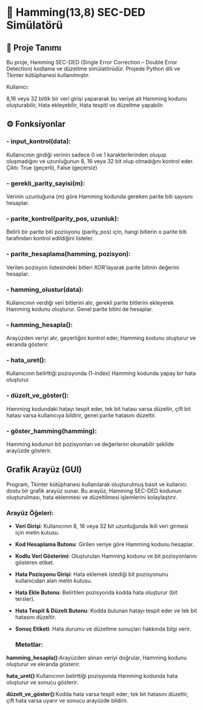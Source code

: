 # 🧮 Hamming(13,8) SEC-DED Simülatörü
## 📌 Proje Tanımı
Bu proje, Hamming SEC-DED (Single Error Correction – Double Error Detection) kodlama ve düzeltme simülatörüdür. Projede Python dili ve Tkinter kütüphanesi kullanılmıştır.

Kullanıcı:

8,16 veya 32 bitlik bir veri girişi yapararak bu veriye ait Hamming kodunu oluşturabilir,
Hata ekleyebilir,
Hata tespiti ve düzeltme yapabilir.
## ⚙️ Fonksiyonlar
### - input_kontrol(data): 
Kullanıcının girdiği verinin sadece 0 ve 1 karakterlerinden oluşup oluşmadığını ve uzunluğunun 8, 16 veya 32 bit olup olmadığını kontrol eder.
 Çıktı: True (geçerli), False (geçersiz)
### - gerekli_parity_sayisi(m):
Verinin uzunluğuna (m) göre Hamming kodunda gereken parite biti sayısını hesaplar.
### - parite_kontrol(parity_pos, uzunluk): 
Belirli bir parite biti pozisyonu (parity_pos) için, hangi bitlerin o parite biti tarafından kontrol edildiğini listeler.
### - parite_hesaplama(hamming, pozisyon):
Verilen pozisyon listesindeki bitleri XOR'layarak parite bitinin değerini hesaplar.
### - hamming_olustur(data): 
Kullanıcının verdiği veri bitlerini alır, gerekli parite bitlerini ekleyerek Hamming kodunu oluşturur. Genel parite bitini de hesaplar.
### - hamming_hesapla(): 
Arayüzden veriyi alır, geçerliğini kontrol eder, Hamming kodunu oluşturur ve ekranda gösterir.
### - hata_uret():  
Kullanıcının belirttiği pozisyonda (1-index) Hamming kodunda yapay bir hata oluşturur.
### - düzelt_ve_göster():
Hamming kodundaki hatayı tespit eder, tek bit hatası varsa düzeltir, çift bit hatası varsa kullanıcıya bildirir, genel parite hatasını düzeltir.
### - göster_hamming(hamming): 
Hamming kodunun bit pozisyonları ve değerlerini okunabilir şekilde arayüzde gösterir.
## Grafik Arayüz (GUI) 
Program, Tkinter kütüphanesi kullanılarak oluşturulmuş basit ve kullanıcı dostu bir grafik arayüz sunar. Bu arayüz, Hamming SEC-DED kodunun oluşturulması, hata eklenmesi ve düzeltilmesi işlemlerini kolaylaştırır.

 ### Arayüz Öğeleri:
- **Veri Girişi**: Kullanıcının 8, 16 veya 32 bit uzunluğunda ikili veri girmesi için metin kutusu.

- **Kod Hesaplama Butonu**: Girilen veriye göre Hamming kodunu hesaplar.

- **Kodlu Veri Gösterimi**: Oluşturulan Hamming kodunu ve bit pozisyonlarını gösteren etiket.

- **Hata Pozisyonu Girişi**: Hata eklemek istediği bit pozisyonunu kullanıcıdan alan metin kutusu.

- **Hata Ekle Butonu**: Belirtilen pozisyonda kodda hata oluşturur (bit tersler).

- **Hata Tespit & Düzelt Butonu**: Kodda bulunan hatayı tespit eder ve tek bit hatasını düzeltir.

- **Sonuç Etiketi**: Hata durumu ve düzeltme sonuçları hakkında bilgi verir.
  ### Metotlar:
**hamming_hesapla()**:Arayüzden alınan veriyi doğrular, Hamming kodunu oluşturur ve ekranda gösterir.

**hata_uret()**:Kullanıcının belirttiği pozisyonda Hamming kodunda hata oluşturur ve sonucu gösterir.

**düzelt_ve_göster()**:Kodda hata varsa tespit eder; tek bit hatasını düzeltir, çift hata varsa uyarır ve sonucu arayüzde bildirir.



